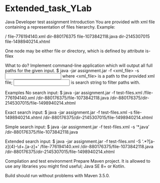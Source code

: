 # Extended_task_YLab

Java Developer test assignment
Introduction
You are provided with xml file containing a representation of files hierarchy. Example:


<node is-file="false">
    <name>/</name>
    <children>
        <child is-file="true">
            <name>file-776194140.xml</name>
        </child>
        <child is-file="false">
            <name>dir-880176375</name>
            <children>
                <child is-file="true">
                    <name>file-1073842118.java</name>
                </child>
                <child is-file="false">
                    <name>dir-2145307015</name>
                    <children>
                        <child is-file="true">
                            <name>file-1498940214.xhtml</name>
                        </child>
                    </children>
                </child>
            </children>
        </child>
    </children>
</node>


One node may be either file or directory, which is defined by attribute is-filex

What to do?
Implement command-line application which will output all full paths for the given input.
$ java -jar assignment.jar -f <xml_file> -s <input>
where <xml_file> is a path to the provided xml file; <input> is search string to filter paths with.

Examples
No search input:
$ java -jar assignment.jar -f test-files.xml
/file-776194140.xml
/dir-880176375/file-1073842118.java
/dir-880176375/dir-2145307015/file-1498940214.xhtml


Exact search input:
$ java -jar assignment.jar -f test-files.xml -s file-1498940214.xhtml
/dir-880176375/dir-2145307015/file-1498940214.xhtml


Simple search input:
$ java -jar assignment.jar -f test-files.xml -s ‘*.java’
/dir-880176375/file-1073842118.java	


Extended search input:
$ java -jar assignment.jar -f test-files.xml -S ‘.*?[a-z]{4}-\d+\.[a-z]+’
/file-776194140.xml
/dir-880176375/file-1073842118.java
/dir-880176375/dir-2145307015/file-1498940214.xhtml



Compilation and test environment
Prepare Maven project. It is allowed to use any libraries you might find useful; Java SE 8+ or Kotlin.


Build should run without problems with Maven 3.5.0.
